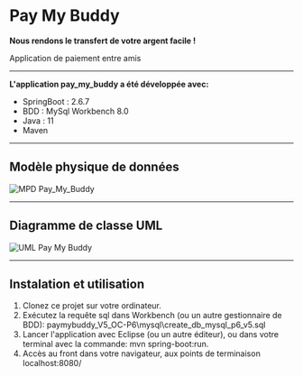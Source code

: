 # Pay My Buddy 
__Nous rendons le transfert de votre argent facile !__  
  
Application de paiement entre amis  

-----------------------------------------------------------------------  

__L'application pay_my_buddy a été développée avec:__  
* SpringBoot : 2.6.7
* BDD : MySql Workbench 8.0
* Java : 11
* Maven
  
-----------------------------------------------------------------------------  
    
## Modèle physique de données  
  
![MPD Pay_My_Buddy](https://github.com/codedidier/paymybuddy_V5_OC-P6/blob/main/img/MPD-pay_my_buddy-v5.png) 
  
--------------------------------------------------------------------------------  
  
## Diagramme de classe UML  
  
![UML Pay My Buddy](https://github.com/codedidier/paymybuddy_V5_OC-P6/blob/main/img/UML_p6_v5.png)  
  
--------------------------------------------------------------------  
  
## Instalation et utilisation  

1. Clonez ce projet sur votre ordinateur.  
2. Exécutez la requête sql dans Workbench (ou un autre gestionnaire de BDD): paymybuddy_V5_OC-P6\mysql\create_db_mysql_p6_v5.sql  
3. Lancer l'application avec Eclipse (ou un autre éditeur), ou dans votre terminal avec la commande: mvn spring-boot:run.  
4. Accès au front dans votre navigateur, aux points de terminaison localhost:8080/  
 
